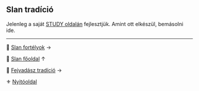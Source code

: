 ## Slan tradíció

Jelenleg a saját [STUDY oldalán](https://github.com/kaktusztea/km100/wiki/STUDY.slan) fejlesztjük. Amint ott elkészül, bemásolni ide.


---

🔗 [Slan fortélyok](046_slan_fortelyok.md) →

🔗 [Slan főoldal](110_slan.md) ↑

🔗 [Fejvadász tradíció](053_03_fejvadasz_tradicio.md) →

⚜️ [Nyitóoldal](start.md)
